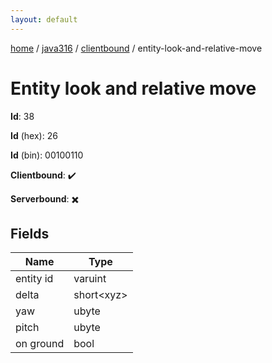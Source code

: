 ```yaml
---
layout: default
---
```


[home](/)  /  [java316](/protocol/java316)  /  [clientbound](/protocol/java316/clientbound)  /  entity-look-and-relative-move

# Entity look and relative move

**Id**: 38

**Id** (hex): 26

**Id** (bin): 00100110

**Clientbound**: ✔️

**Serverbound**: ✖️

## Fields

Name | Type
---|---
entity id | varuint
delta | short&lt;xyz&gt;
yaw | ubyte
pitch | ubyte
on ground | bool

